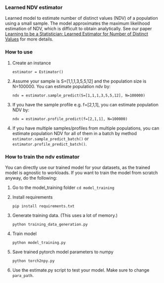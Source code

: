 ### Learned NDV estimator
Learned model to estimate number of distinct values (NDV) of a population using a small sample. The model approximates the maximum likelihood estimation of NDV, which is difficult to obtain analytically.
See our paper [Learning to be a Statistician: Learned Estimator for Number of Distinct Values](https://vldb.org/pvldb/vol15/p272-wu.pdf) for more details.

### How to use
1. Create an instance
   
    `estimator = Estimator()`
   
2. Assume your sample is S=[1,1,1,3,5,5,12] and the population size is N=100000. You can estimate population ndv by:

    `ndv = estimator.sample_predict(S=[1,1,1,3,5,5,12], N=100000)`
   
3. If you have the sample profile e.g. f=[2,1,1], you can estimate population NDV by:
   
    `ndv = estimator.profile_predict(f=[2,1,1], N=100000)`

4. If you have multiple samples/profiles from multiple populations, you can estimate population NDV for all of them in a batch by method `estimator.sample_predict_batch()` or `estimator.profile_predict_batch()`.



### How to train the ndv estimator
You can directly use our trained model for your datasets, as the trained model is agnostic to workloads. If you want to train the model from scratch anyway, do the following:
1. Go to the model_training folder
    `cd model_training`

2. Install requirements
   
    `pip install requirements.txt`
   
3. Generate training data. (This uses a lot of memory.)
   
    `python training_data_generation.py`
   
4. Train model
   
    `python model_training.py`
5. Save trained pytorch model parameters to numpy

    `python torch2npy.py`

6. Use the estimate.py script to test your model. Make sure to change `para_path`.